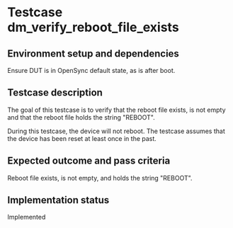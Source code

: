 # Testcase dm_verify_reboot_file_exists

## Environment setup and dependencies

Ensure DUT is in OpenSync default state, as is after boot.

## Testcase description

The goal of this testcase is to verify that the reboot file exists, is not empty and that the reboot file holds the
string "REBOOT".

During this testcase, the device will not reboot. The testcase assumes that the device has been reset at least once in
the past.

## Expected outcome and pass criteria

Reboot file exists, is not empty, and holds the string "REBOOT".

## Implementation status

Implemented
